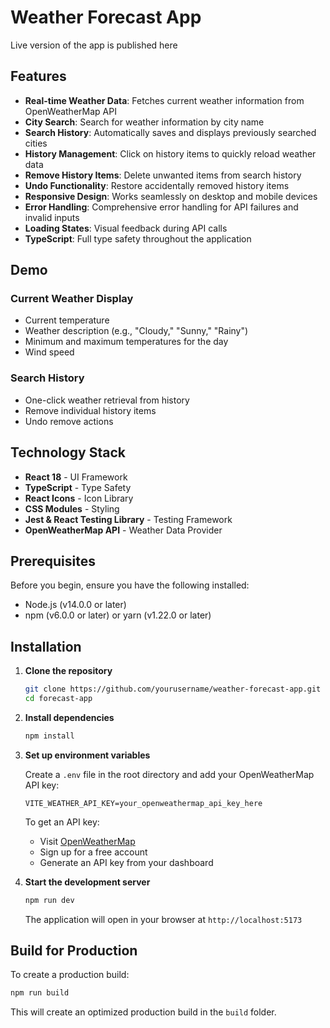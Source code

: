 # Weather Forecast App

Live version of the app is published here 

## Features

- **Real-time Weather Data**: Fetches current weather information from OpenWeatherMap API
- **City Search**: Search for weather information by city name
- **Search History**: Automatically saves and displays previously searched cities
- **History Management**: Click on history items to quickly reload weather data
- **Remove History Items**: Delete unwanted items from search history
- **Undo Functionality**: Restore accidentally removed history items
- **Responsive Design**: Works seamlessly on desktop and mobile devices
- **Error Handling**: Comprehensive error handling for API failures and invalid inputs
- **Loading States**: Visual feedback during API calls
- **TypeScript**: Full type safety throughout the application

## Demo

### Current Weather Display
- Current temperature
- Weather description (e.g., "Cloudy," "Sunny," "Rainy")
- Minimum and maximum temperatures for the day
- Wind speed

### Search History
- One-click weather retrieval from history
- Remove individual history items
- Undo remove actions

## Technology Stack

- **React 18** - UI Framework
- **TypeScript** - Type Safety
- **React Icons** - Icon Library
- **CSS Modules** - Styling
- **Jest & React Testing Library** - Testing Framework
- **OpenWeatherMap API** - Weather Data Provider

## Prerequisites

Before you begin, ensure you have the following installed:
- Node.js (v14.0.0 or later)
- npm (v6.0.0 or later) or yarn (v1.22.0 or later)

## Installation

1. **Clone the repository**
   ```bash
   git clone https://github.com/yourusername/weather-forecast-app.git
   cd forecast-app
   ```

2. **Install dependencies**
   ```bash
   npm install

3. **Set up environment variables**
   
   Create a `.env` file in the root directory and add your OpenWeatherMap API key:
   ```env
   VITE_WEATHER_API_KEY=your_openweathermap_api_key_here
   ```

   To get an API key:
   - Visit [OpenWeatherMap](https://openweathermap.org/api)
   - Sign up for a free account
   - Generate an API key from your dashboard

4. **Start the development server**
   ```bash
   npm run dev
   ```

   The application will open in your browser at `http://localhost:5173`

## Build for Production

To create a production build:

```bash
npm run build
```

This will create an optimized production build in the `build` folder.
